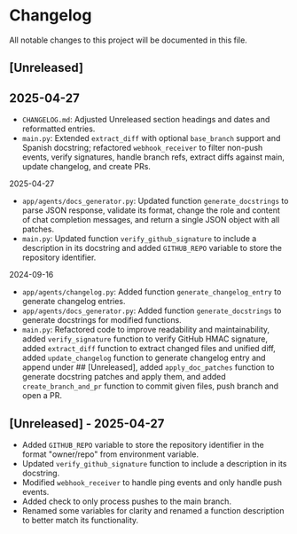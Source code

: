 # Changelog

All notable changes to this project will be documented in this file.

## [Unreleased]
## 2025-04-27
* `CHANGELOG.md`: Adjusted Unreleased section headings and dates and reformatted entries.  
* `main.py`: Extended `extract_diff` with optional `base_branch` support and Spanish docstring; refactored `webhook_receiver` to filter non-push events, verify signatures, handle branch refs, extract diffs against main, update changelog, and create PRs.

2025-04-27
* `app/agents/docs_generator.py`: Updated function `generate_docstrings` to parse JSON response, validate its format, change the role and content of chat completion messages, and return a single JSON object with all patches.
* `main.py`: Updated function `verify_github_signature` to include a description in its docstring and added `GITHUB_REPO` variable to store the repository identifier.

2024-09-16
* `app/agents/changelog.py`: Added function `generate_changelog_entry` to generate changelog entries.
* `app/agents/docs_generator.py`: Added function `generate_docstrings` to generate docstrings for modified functions.
* `main.py`: Refactored code to improve readability and maintainability, added `verify_signature` function to verify GitHub HMAC signature, added `extract_diff` function to extract changed files and unified diff, added `update_changelog` function to generate changelog entry and append under ## [Unreleased], added `apply_doc_patches` function to generate docstring patches and apply them, and added `create_branch_and_pr` function to commit given files, push branch and open a PR.

## [Unreleased] - 2025-04-27
- Added `GITHUB_REPO` variable to store the repository identifier in the format "owner/repo" from environment variable.
- Updated `verify_github_signature` function to include a description in its docstring.
- Modified `webhook_receiver` to handle ping events and only handle push events.
- Added check to only process pushes to the main branch.
- Renamed some variables for clarity and renamed a function description to better match its functionality.

